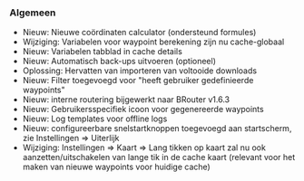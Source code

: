 ### Algemeen

- Nieuw: Nieuwe coördinaten calculator (ondersteund formules)
- Wijziging: Variabelen voor waypoint berekening zijn nu cache-globaal
- Nieuw: Variabelen tabblad in cache details
- Nieuw: Automatisch back-ups uitvoeren (optioneel)
- Oplossing: Hervatten van importeren van voltooide downloads
- Nieuw: Filter toegevoegd voor "heeft gebruiker gedefinieerde waypoints"
- Nieuw: interne routering bijgewerkt naar BRouter v1.6.3
- Nieuw: Gebruikersspecifiek icoon voor gegenereerde waypoints
- Nieuw: Log templates voor offline logs
- Nieuw: configureerbare snelstartknoppen toegevoegd aan startscherm, zie Instellingen => Uiterlijk
- Wijziging: Instellingen => Kaart => Lang tikken op kaart zal nu ook aanzetten/uitschakelen van lange tik in de cache kaart (relevant voor het maken van nieuwe waypoints voor huidige cache)

